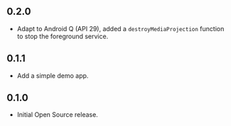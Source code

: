 ## 0.2.0

* Adapt to Android Q (API 29), added a `destroyMediaProjection` function to stop the foreground service.

## 0.1.1

* Add a simple demo app.

## 0.1.0

* Initial Open Source release.

